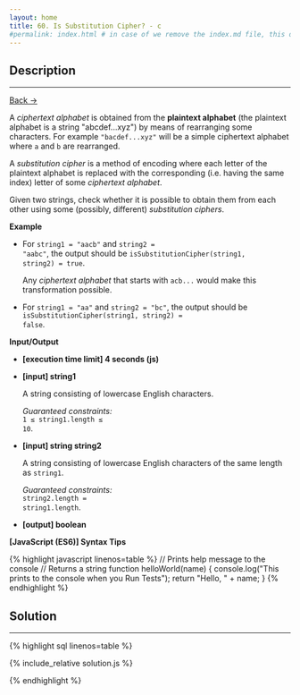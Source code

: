 ```yaml
---
layout: home
title: 60. Is Substitution Cipher? - c
#permalink: index.html # in case of we remove the index.md file, this doc will be the index page
---
```


<div class="row">
<div class="columnStmt" markdown="1">

## Description

---

[Back -> ](../README.md)

A _ciphertext alphabet_ is obtained from the **plaintext alphabet** (the plaintext alphabet is a string "abcdef...xyz") by means of rearranging some characters. For example <code>"bacdef...xyz"</code> will be a simple ciphertext alphabet where <code>a</code> and <code>b</code> are rearranged.

A _substitution cipher_ is a method of encoding where each letter of the plaintext alphabet is replaced with the corresponding (i.e. having the same index) letter of some _ciphertext alphabet_.

Given two strings, check whether it is possible to obtain them from each other using some (possibly, different) _substitution ciphers_.

**Example**

- For <code>string1 = "aacb"</code> and <code>string2 = "aabc"</code>, the output should be
  <code>isSubstitutionCipher(string1, string2) = true</code>.

  Any _ciphertext alphabet_ that starts with <code>acb...</code> would make this transformation possible.

- For <code>string1 = "aa"</code> and <code>string2 = "bc"</code>, the output should be
  <code>isSubstitutionCipher(string1, string2) = false</code>.

**Input/Output**

- **[execution time limit] 4 seconds (js)**

- **[input] string1**

  A string consisting of lowercase English characters.<br>

  _Guaranteed constraints:_<br>
  <code>1 ≤ string1.length ≤ 10</code>.

- **[input] string string2**

  A string consisting of lowercase English characters of the same length as <code>string1</code>.<br>

  _Guaranteed constraints:_<br>
  <code>string2.length = string1.length</code>.

- **[output] boolean**

**[JavaScript (ES6)] Syntax Tips**

{% highlight javascript linenos=table %}
// Prints help message to the console
// Returns a string
function helloWorld(name) {
console.log("This prints to the console when you Run Tests");
return "Hello, " + name;
}
{% endhighlight %}

</div>
<div class="columnSol" markdown="1">

## Solution

---

{% highlight sql linenos=table %}

{% include_relative solution.js %}

{% endhighlight %}

</div>
</div>
